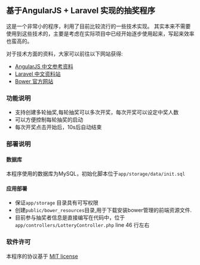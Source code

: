 ## 基于AngularJS + Laravel 实现的抽奖程序

这是一个非常小的程序，利用了目前比较流行的一些技术实现。
其实本来不需要使用到这些技术的，主要是考虑在实际项目中已经开始逐步使用起来，写起来效率也蛮高的。


对于技术方面的资料，大家可以前往以下网站获得:

* [AngularJS 中文参考资料](http://www.ngnice.com)
* [Laravel 中文资料站](http://golaravel.com)
* [Bower 官方网站 ](http://bower.io/)


### 功能说明

* 支持创建多轮抽奖,每轮抽奖可以多次开奖，每次开奖可以设定中奖人数
* 可以方便控制每轮抽奖的启动
* 每次开奖点击开始后，10s后自动结束


### 部署说明

#### 数据库

本程序使用的数据库为MySQL，初始化脚本位于`app/storage/data/init.sql`

#### 应用部署

* 保证`app/storage` 目录具有可写权限
* 创建`public/bower_resources`目录,用于下载安装bower管理的前端资源文件.
* 目前参与抽奖者信息是直接编写在代码中，位于`app/controllers/LotteryController.php` line 46 行左右


### 软件许可

本程序的协议基于 [MIT license](http://opensource.org/licenses/MIT)
